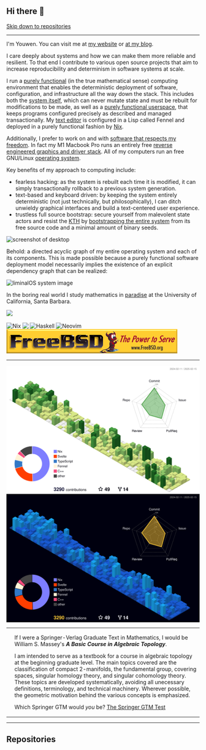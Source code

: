 ## Hi there 🦀

[Skip down to repositories](https://github.com/youwen5#repositories)

---

I'm Youwen. You can visit me at [my website](https://youwen.dev) or [at my
blog](https://blog.youwen.dev).

I care deeply about systems and how we can make them more reliable and
resilient. To that end I contribute to various open source projects that aim
to increase reproducibility and determinism in software systems at scale.

I run a [purely
functional](https://en.wikipedia.org/wiki/Purely_functional_programming) (in the true mathematical sense)
computing environment that enables the deterministic deployment of software,
configuration, and infrastructure all the way down the stack. This includes
both the [system itself](https://nixos.org), which can never mutate state and
must be rebuilt for modifications to be made, as well as a [purely functional
userspace](https://github.com/nix-community/home-manager), that keeps programs
configured precisely as described and managed transactionally. My [text
editor](https://github.com/youwen5/viminal2) is configured in a Lisp called
Fennel and deployed in a purely functional fashion by [Nix](https://nixos.org).

Additionally, I prefer to work on and with [software that respects my
freedom](https://www.gnu.org/philosophy/free-sw.en.html). In fact my M1 Macbook
Pro runs an entirely free [reverse engineered graphics and driver
stack](https://asahilinux.org/). All of my computers run an free GNU/Linux
[operating system](https://github.com/youwen5/liminalOS).

Key benefits of my approach to computing include:

- fearless hacking: as the system is rebuilt each time it is modified, it can
  simply transactionally rollback to a previous system generation.
- text-based and keyboard driven: by keeping the system entirely deterministic
  (not just technically, but philosophically), I can ditch unwieldy graphical
  interfaces and build a text-centered user experience.
- trustless full source bootstrap: secure yourself from malevolent state actors
  and resist the [KTH](https://wiki.c2.com/?TheKenThompsonHack) by
  [bootstrapping the entire
  system](https://guix.gnu.org/blog/2023/the-full-source-bootstrap-building-from-source-all-the-way-down/)
  from its free source code and a minimal amount of binary seeds.

![screenshot of desktop](https://github.com/user-attachments/assets/898ccb38-43f6-4f4e-8c9f-18d8465d172a)


Behold: a directed acyclic graph of my entire operating system and each of its
components. This is made possible because a purely functional software
deployment model necessarily implies the existence of an explicit dependency
graph that can be realized:

![liminalOS system image](./assets/systemgraph.png)

In the boring real world I study mathematics in
[paradise](https://media.istockphoto.com/id/486896097/photo/buildings-coastline-pacific-ocean-santa-barbara-california.jpg?s=612x612&w=0&k=20&c=i2fkj-mxGUeS7xIGhW1LU4MiRyCTa9FBzP7ZrHNLLkA=)
at the University of California, Santa Barbara.

<a href="https://www.vim.org" target="_blank">![](https://moolenaar.net/vim_anim.gif)</a>

![Nix](https://img.shields.io/badge/NIX-5277C3.svg?style=for-the-badge&logo=NixOS&logoColor=white)
<img src="https://img.shields.io/badge/rust-%23000000.svg?style=for-the-badge&logo=rust&logoColor=white" align="top"></img>
![Haskell](https://img.shields.io/badge/Haskell-5e5086?style=for-the-badge&logo=haskell&logoColor=white)
![Neovim](https://img.shields.io/badge/NeoVim-%2357A143.svg?&style=for-the-badge&logo=neovim&logoColor=white)
[![FreeBSD](./assets/freebsd.gif)](https://www.freebsd.org/)


---

<img align="center" src="https://github.com/youwen5/youwen5/blob/main/profile-3d-contrib/profile-green-animate.svg#gh-light-mode-only">
<img align="center" src="https://github.com/youwen5/youwen5/blob/main/profile-3d-contrib/profile-night-view.svg#gh-dark-mode-only">

<table><tr><td><img src="http://math.jhu.edu/~savitt/GTM/massey.jpg" width=800 alt=""></td><td><p>If I were a Springer-Verlag Graduate Text in Mathematics, I would be William S. Massey's <b><i>A Basic Course in Algebraic Topology</i></b>.</p><p> I am intended to serve as a textbook for a course in algebraic topology at the beginning graduate level. The main topics covered are the classification of compact 2-manifolds, the fundamental group, covering spaces, singular homology theory, and singular cohomology theory. These topics are developed systematically, avoiding all unecessary definitions, terminology, and technical machinery. Wherever possible, the geometric motivation behind the various concepts is emphasized. </p><p>Which Springer GTM would <i>you</i> be?  <a href="http://math.jhu.edu/~savitt/GTM.html">The Springer GTM Test</a></p></td></tr></table>

---

## Repositories

